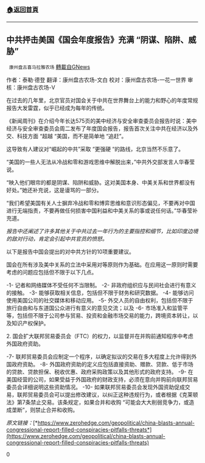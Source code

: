 ###  [:house:返回首頁](https://github.com/ourhimalayas/txt)
---

## 中共抨击美国《国会年度报告》充满 &#8220;阴谋、陷阱、威胁&#8221;
` 康州盘古喜马拉雅农场` [轉載自GNews](https://gnews.org/zh-hans/617472/)

作者：泰勒·德登
翻译：康州盘古农场-文白
校对：康州盘古农场-一花一世界
审核：康州盘古农场-V

在过去的几年里，北京官员对国会关于中共在世界舞台上的能力和野心的年度常规报告大发雷霆，似乎已经成为每年的传统。

《新闻周刊》在介绍今年长达575页的美中经济与安全审查委员会报告时说：美中经济与安全审查委员会周二发布了年度国会报告，报告首次关注中共在经济以及外交、科技方面 “超越 “美国，而不是简单地 “追赶”。

这导致有人建议对“崛起的中共”采取 “更强硬 “的路线，北京当然不乐意了。

“美国的一些人无法从冷战和零和游戏思维中解脱出来，”中共外交部发言人华春莹说。

“映入他们眼帘的都是阴谋、陷阱和威胁。这对美国本身、中美关系和世界都没有好处。”她还补充说，这是谩骂的一部分。

“我们希望美国有关人士摒弃冷战和零和博弈思维和意识形态偏见，不要再对中国进行无端指责，不要再做任何损害中国利益和中美关系的事或说任何话。”华春莹补充道。

*报告中还阐述了许多其他关于中共过去一年行为的主要指控和细节，比如印度边境的敌对行动，肯定会引起中共官员的愤怒。*

以下是报告中国会提出的对中共方针的10项重要建议。

国会在所有涉及美中关系的立法中采用对等原则作为基础。在应用这一原则时需要考虑的问题应包括但不限于以下几点。

-1- 记者和网络媒体不受任何不当限制。
-2- 非政府组织应与民间社会进行有意义的接触。
-3- 能够获取相关信息，包括但不限于财务和研究数据。
-4- 能够访问使用美国公司的社交媒体和移动应用。
-5- 外交人员的自由权利，包括但不限于旅行自由和与东道国公众进行有意义的意见交流；以及
-6- 市场准入和监管平等，包括但不限于公司参与贸易、投资和金融市场交易的能力，跨境资本转让，以及知识产权保护。

2. 国会扩大联邦贸易委员会（FTC）的权力，以监督并在并购前通知程序中考虑外国政府资助。

-7- 联邦贸易委员会应制定一个程序，以确定拟议的交易在多大程度上允许得到外国政府资助。
-8- 外国政府资助的定义应包括直接资助、赠款、贷款、低于市场的贷款、贷款担保、税收优惠、政府采购政策以及其他形式的政府支持。
-9- 在美国经营的公司，如果受益于外国政府的财政支持，必须在意向并购前向联邦贸易委员会详细说明这些资助情况。
-10- 如果联邦贸易委员会发现外国资助促成交易，联邦贸易委员会可以提出修改建议，以纠正这种违规行为，或者根据《克莱顿法》第7条禁止交易。该条规定，如果合并和收购 “可能会大大削弱竞争力，或造成垄断”，则禁止合并和收购。

*原文链接：*[*https://www.zerohedge.com/geopolitical/china-blasts-annual-congressional-report-filled-conspiracies-pitfalls-threats*](https://www.zerohedge.com/geopolitical/china-blasts-annual-congressional-report-filled-conspiracies-pitfalls-threats)

0

